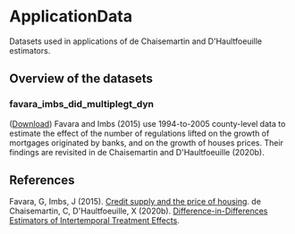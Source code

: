 # ApplicationData
Datasets used in applications of de Chaisemartin and D'Haultfoeuille estimators.

## Overview of the datasets
### favara_imbs_did_multiplegt_dyn
([Download](https://github.com/chaisemartinPackages/ApplicationData/zipball/master/favara_imbs_did_multiplegt_dyn.dta)) Favara and Imbs (2015) use 1994-to-2005 county-level data to estimate the effect of the number of regulations lifted on the growth of mortgages originated by banks, and on the growth of houses prices. Their findings are revisited in de Chaisemartin and D'Haultfoeuille (2020b).

## References
Favara, G, Imbs, J (2015). [Credit supply and the price of housing](https://www.aeaweb.org/articles?id=10.1257/aer.20121416).
de Chaisemartin, C, D'Haultfoeuille, X (2020b).  [Difference-in-Differences Estimators of Intertemporal Treatment Effects](https://papers.ssrn.com/sol3/papers.cfm?abstract_id=3731856).
